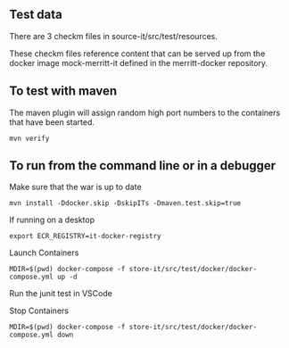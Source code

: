 ## Test data

There are 3 checkm files in source-it/src/test/resources.

These checkm files reference content that can be served up from the docker image mock-merritt-it defined in the merritt-docker repository.

## To test with maven

The maven plugin will assign random high port numbers to the containers that have been started.
```
mvn verify
```

## To run from the command line or in a debugger

Make sure that the war is up to date
```
mvn install -Ddocker.skip -DskipITs -Dmaven.test.skip=true
```

If running on a desktop
```
export ECR_REGISTRY=it-docker-registry
```

Launch Containers
```
MDIR=$(pwd) docker-compose -f store-it/src/test/docker/docker-compose.yml up -d
```

Run the junit test in VSCode

Stop Containers
```
MDIR=$(pwd) docker-compose -f store-it/src/test/docker/docker-compose.yml down
```
